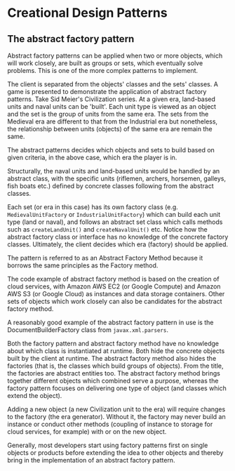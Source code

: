 # Creational Design Patterns #

## The abstract factory pattern ##

Abstract factory patterns can be applied when two or more objects, which will work closely, are built as groups or sets, which eventually solve problems. This is one of the more complex patterns to implement.

The client is separated from the objects' classes and the sets' classes. A game is presented to demonstrate the application of abstract factory patterns. Take Sid Meier's Civilization series. At a given era, land-based units and naval units can be 'built'. Each unit type is viewed as an object and the set is the group of units from the same era. The sets from the Medieval era are different to that from the Industrial era but nonetheless, the relationship between units (objects) of the same era are remain the same.

The abstract patterns decides which objects and sets to build based on given criteria, in the above case, which era the player is in.

Structurally, the naval units and land-based units would be handled by an abstract class, with the specific units (riflemen, archers, horsemen, galleys, fish boats etc.) defined by concrete classes following from the abstract classes. 

Each set (or era in this case) has its own factory class (e.g. `MedievalUnitFactory` or `IndustrialUnitFactory`) which can build each unit type (land or naval), and follows an abstract set class which calls methods such as `createLandUnit()` and `createNavalUnit()` etc. Notice how the abstract factory class or interface has no knowledge of the concrete factory classes. Ultimately, the client decides which era (factory) should be applied.

The pattern is referred to as an Abstract Factory Method because it borrows the same principles as the Factory method. 

The code example of abstract factory method is based on the creation of cloud services, with Amazon AWS EC2 (or Google Compute) and Amazon AWS S3 (or Google Cloud) as instances and data storage containers. Other sets of objects which work closely can also be candidates for the abstract factory method.

A reasonably good example of the abstract factory pattern in use is the DocumentBuilderFactory class from `javax.xml.parsers`.

Both the factory pattern and abstract factory method have no knowledge about which class is instantiated at runtime. Both hide the concrete objects built by the client at runtime. The abstract factory method also hides the factories (that is, the classes which build groups of objects). From the title, the factories are abstract entities too. The abstract factory method brings together different objects which combined serve a purpose, whereas the factory pattern focuses on delivering one type of object (and classes which extend the object).

Adding a new object (a new Civilization unit to the era) will require changes to the factory (the era generator). Without it, the factory may never build an instance or conduct other methods (coupling of instance to storage for cloud services, for example) with or on the new object.

Generally, most developers start using factory patterns first on single objects or products before extending the idea to other objects and thereby bring in the implementation of an abstract factory pattern.
